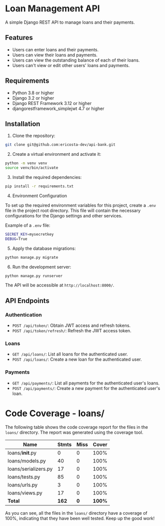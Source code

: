 # Loan Management API

A simple Django REST API to manage loans and their payments.

## Features

- Users can enter loans and their payments.
- Users can view their loans and payments.
- Users can view the outstanding balance of each of their loans.
- Users can't view or edit other users' loans and payments.

## Requirements

- Python 3.8 or higher
- Django 3.2 or higher
- Django REST Framework 3.12 or higher
- djangorestframework_simplejwt 4.7 or higher

## Installation

1. Clone the repository:
```bash
git clone git@github.com:ericosta-dev/api-bank.git
```

2. Create a virtual environment and activate it:
```bash
python -m venv venv
source venv/bin/activate
```

3. Install the required dependencies:
```bash
pip install -r requirements.txt
```

4. Environment Configuration

To set up the required environment variables for this project, create a `.env` file in the project root directory. This file will contain the necessary configurations for the Django settings and other services.

Example of a `.env` file:

```bash
SECRET_KEY=mysecretkey
DEBUG=True
```

5. Apply the database migrations:
```bash
python manage.py migrate
```

6. Run the development server:
```bash
python manage.py runserver
```

The API will be accessible at `http://localhost:8000/`.

## API Endpoints

### Authentication

- `POST /api/token/`: Obtain JWT access and refresh tokens.
- `POST /api/token/refresh/`: Refresh the JWT access token.

### Loans

- `GET /api/loans/`: List all loans for the authenticated user.
- `POST /api/loans/`: Create a new loan for the authenticated user.

### Payments

- `GET /api/payments/`: List all payments for the authenticated user's loans.
- `POST /api/payments/`: Create a new payment for the authenticated user's loan.

# Code Coverage - loans/

The following table shows the code coverage report for the files in the `loans/` directory. The report was generated using the coverage tool.

| Name | Stmts | Miss | Cover |
|------|-------|------|-------|
| loans/__init__.py | 0 | 0 | 100% |
| loans/models.py | 40 | 0 | 100% |
| loans/serializers.py | 17 | 0 | 100% |
| loans/tests.py | 85 | 0 | 100% |
| loans/urls.py | 3 | 0 | 100% |
| loans/views.py | 17 | 0 | 100% |
| **Total** | **162** | **0** | **100%** |

As you can see, all the files in the `loans/` directory have a coverage of 100%, indicating that they have been well tested. Keep up the good work!

